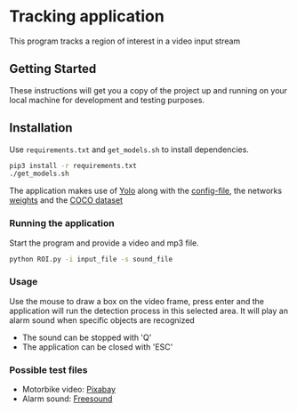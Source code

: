 # Tracking application

This program tracks a region of interest in a video input stream

## Getting Started

These instructions will get you a copy of the project up and running on your local machine for development and testing purposes. 

## Installation

Use `requirements.txt` and `get_models.sh` to install dependencies.

```bash
pip3 install -r requirements.txt
./get_models.sh
```

The application makes use of [Yolo](https://pjreddie.com/darknet/yolo/) along with the [config-file](https://github.com/pjreddie/darknet/blob/master/cfg/yolov3.cfg), the networks [weights](https://pjreddie.com/media/files/yolov3.weights) and the [COCO dataset](http://cocodataset.org/#home)

### Running the application

Start the program and provide a video and mp3 file.
```bash
python ROI.py -i input_file -s sound_file
```

### Usage
Use the mouse to draw a box on the video frame, press enter and the application will run the detection process in this selected area.
It will play an alarm sound when specific objects are recognized
* The sound can be stopped with 'Q'
* The application can be closed with 'ESC'

### Possible test files
* Motorbike video: [Pixabay](https://pixabay.com/en/videos/scooters-traffic-street-motorcycle-5638/)
* Alarm sound: [Freesound](https://freesound.org/people/israra/sounds/434055/)
